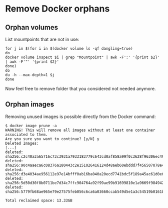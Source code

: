 # Remove Docker orphans

## Orphan volumes

List mountpoints that are not in use:

```
for j in $(for i in $(docker volume ls -qf dangling=true)
do
docker volume inspect $i | grep "Mountpoint" | awk -F':' '{print $2}' | awk -F'"' '{print $2}'
done)
do
du -h --max-depth=1 $j
done
```

Now feel free to remove folder that you considered not needed anymore.

## Orphan images

Removing unused images is possible directly from the Docker command:

```
$ docker image prune -a
WARNING! This will remove all images without at least one container associated to them.
Are you sure you want to continue? [y/N] y
Deleted Images:
[...]
deleted: sha256:c2c40a3a65716c73c3931a7933183779c643cd0af858a99f0c3628f96306ec49
deleted: sha256:90c4aaeca6c08376a180443c2e151026416124d48aeb60ebddd7f456507078e4
deleted: sha256:d3e4034ae956112e97e14bfff0ab16ba040a20ecd7741bdc5f189a45ac61d0e6
deleted: sha256:5d50d30f8b0711be7d34c7ffc904764a92f99ae99b91699810e1a9669f984942
deleted: sha256:5779fb68ae965e79e27575feb056c6ca6a03660ccab549d5e1a3c54519b0161b

Total reclaimed space: 13.33GB
```
